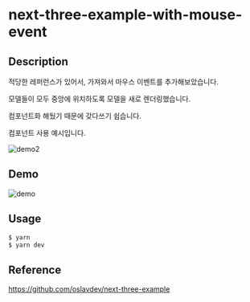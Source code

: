 # next-three-example-with-mouse-event

## Description

적당한 레퍼런스가 있어서, 가져와서 마우스 이벤트를 추가해보았습니다.

모델들이 모두 중앙에 위치하도록 모델을 새로 렌더링했습니다.

컴포넌트화 해뒀기 때문에 갖다쓰기 쉽습니다.

컴포넌트 사용 예시입니다.

![demo2](https://user-images.githubusercontent.com/86578246/221409978-f252664f-cf0d-43b3-b30b-512f0a7ed519.gif)

## Demo
![demo](https://user-images.githubusercontent.com/86578246/221409732-f3031291-f17b-447b-b55c-d62100819acc.gif)



## Usage
```sh
$ yarn
$ yarn dev
```

## Reference
https://github.com/oslavdev/next-three-example

